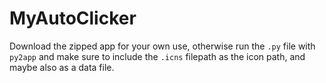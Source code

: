 # MyAutoClicker

Download the zipped app for your own use, otherwise run the `.py` file with `py2app` and make sure to include the `.icns` filepath as the icon path, and maybe also as a data file.
